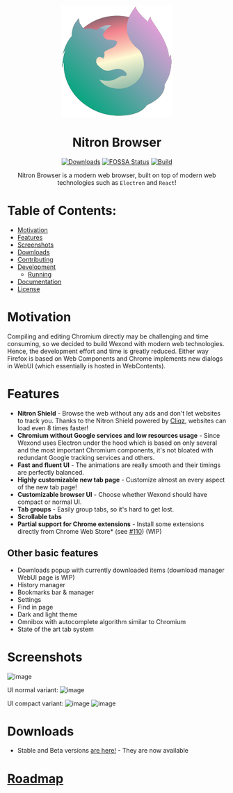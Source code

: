 <p align="center">
  <a href="https://nitron.itsquentin.ml"><img src="static/icons/icon.png" width="256"></a>
</p>

<div align="center">
  <h1>Nitron Browser</h1>

[![Downloads](https://img.shields.io/github/downloads/ItsQuentin-Inc/Nitron/total.svg?style=flat-square)](https://nitron.itsquentin.ml)
[![FOSSA Status](https://app.fossa.com/api/projects/git%2Bgithub.com%2FItsQuentin-Inc%2FNitron.svg?type=shield)](https://app.fossa.com/projects/git%2Bgithub.com%2FItsQuentin-Inc%2FNitron?ref=badge_shield)
[![Build](https://github.com/ItsQuentin-Inc/Nitron/actions/workflows/build.yml/badge.svg?branch=master&event=workflow_run)](https://github.com/ItsQuentin-Inc/Nitron/actions/workflows/build.yml)
  
  
Nitron Browser is a modern web browser, built on top of modern web technologies such as `Electron` and `React`!

</div>

# Table of Contents:
- [Motivation](#motivation)
- [Features](#features)
- [Screenshots](#screenshots)
- [Downloads](#downloads)
- [Contributing](#contributing)
- [Development](#development)
  - [Running](#running)
- [Documentation](#documentation)
- [License](#license)

# Motivation

Compiling and editing Chromium directly may be challenging and time consuming, so we decided to build Wexond with modern web technologies. Hence, the development effort and time is greatly reduced. Either way Firefox is based on Web Components and Chrome implements new dialogs in WebUI (which essentially is hosted in WebContents).

# Features

- **Nitron Shield** - Browse the web without any ads and don't let websites to track you. Thanks to the Nitron Shield powered by [Cliqz](https://github.com/cliqz-oss/adblocker), websites can load even 8 times faster!
- **Chromium without Google services and low resources usage** - Since Wexond uses Electron under the hood which is based on only several and the most important Chromium components, it's not bloated with redundant Google tracking services and others.
- **Fast and fluent UI** - The animations are really smooth and their timings are perfectly balanced.
- **Highly customizable new tab page** - Customize almost an every aspect of the new tab page!
- **Customizable browser UI** - Choose whether Wexond should have compact or normal UI.
- **Tab groups** - Easily group tabs, so it's hard to get lost.
- **Scrollable tabs**
- **Partial support for Chrome extensions** - Install some extensions directly from Chrome Web Store\* (see [#110](https://github.com/wexond/wexond/issues/110)) (WIP)

## Other basic features

- Downloads popup with currently downloaded items (download manager WebUI page is WIP)
- History manager
- Bookmarks bar & manager
- Settings
- Find in page
- Dark and light theme
- Omnibox with autocomplete algorithm similar to Chromium
- State of the art tab system

# Screenshots

![image](https://user-images.githubusercontent.com/11065386/81024159-d9388f80-8e72-11ea-85e7-6c30e3b66554.png)

UI normal variant:
![image](https://user-images.githubusercontent.com/11065386/81024186-f40b0400-8e72-11ea-976e-cd1ca1b43ad8.png)

UI compact variant:
![image](https://user-images.githubusercontent.com/11065386/81024222-13099600-8e73-11ea-9fc9-3c63a034403d.png)
![image](https://user-images.githubusercontent.com/11065386/81024252-2ddc0a80-8e73-11ea-9f2f-6c9a4a175c60.png)

# Downloads
- Stable and Beta versions [are here!](https://github.com/ItsQuentin-Inc/Nitron/releases) - They are now available


# [Roadmap](https://trello.com/b/WFoZDL6Q/nitron)



